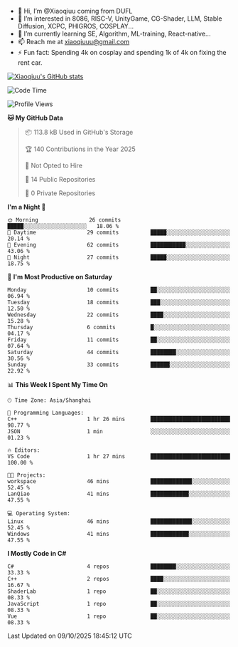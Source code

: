 - 👋 Hi, I’m @Xiaoqiuu coming from DUFL
- 👀 I’m interested in 8086, RISC-V, UnityGame, CG-Shader, LLM, Stable Diffusion, XCPC, PHIGROS, COSPLAY...
- 🌱 I’m currently learning SE, Algorithm, ML-training, React-native...
- 📫 Reach me at xiaoqiuuu@gmail.com
- ⚡ Fun fact: Spending 4k on cosplay and spending 1k of 4k on fixing the rent car.

<!---
Xiaoqiuu/Xiaoqiuu is a ✨ special ✨ repository because its `README.md` (this file) appears on your GitHub profile.
You can click the Preview link to take a look at your changes.
--->

[![Xiaoqiuu's GitHub stats](https://github-readme-stats.vercel.app/api?username=Xiaoqiuu)](https://github.com/anuraghazra/github-readme-stats)


<!--START_SECTION:waka-->
![Code Time](http://img.shields.io/badge/Code%20Time-140%20hrs%209%20mins-blue)

![Profile Views](http://img.shields.io/badge/Profile%20Views-0-blue)

**🐱 My GitHub Data** 

> 📦 113.8 kB Used in GitHub's Storage 
 > 
> 🏆 140 Contributions in the Year 2025
 > 
> 🚫 Not Opted to Hire
 > 
> 📜 14 Public Repositories 
 > 
> 🔑 0 Private Repositories 
 > 
**I'm a Night 🦉** 

```text
🌞 Morning                26 commits          █████░░░░░░░░░░░░░░░░░░░░   18.06 % 
🌆 Daytime                29 commits          █████░░░░░░░░░░░░░░░░░░░░   20.14 % 
🌃 Evening                62 commits          ███████████░░░░░░░░░░░░░░   43.06 % 
🌙 Night                  27 commits          █████░░░░░░░░░░░░░░░░░░░░   18.75 % 
```
📅 **I'm Most Productive on Saturday** 

```text
Monday                   10 commits          ██░░░░░░░░░░░░░░░░░░░░░░░   06.94 % 
Tuesday                  18 commits          ███░░░░░░░░░░░░░░░░░░░░░░   12.50 % 
Wednesday                22 commits          ████░░░░░░░░░░░░░░░░░░░░░   15.28 % 
Thursday                 6 commits           █░░░░░░░░░░░░░░░░░░░░░░░░   04.17 % 
Friday                   11 commits          ██░░░░░░░░░░░░░░░░░░░░░░░   07.64 % 
Saturday                 44 commits          ████████░░░░░░░░░░░░░░░░░   30.56 % 
Sunday                   33 commits          ██████░░░░░░░░░░░░░░░░░░░   22.92 % 
```


📊 **This Week I Spent My Time On** 

```text
🕑︎ Time Zone: Asia/Shanghai

💬 Programming Languages: 
C++                      1 hr 26 mins        █████████████████████████   98.77 % 
JSON                     1 min               ░░░░░░░░░░░░░░░░░░░░░░░░░   01.23 % 

🔥 Editors: 
VS Code                  1 hr 27 mins        █████████████████████████   100.00 % 

🐱‍💻 Projects: 
workspace                46 mins             █████████████░░░░░░░░░░░░   52.45 % 
LanQiao                  41 mins             ████████████░░░░░░░░░░░░░   47.55 % 

💻 Operating System: 
Linux                    46 mins             █████████████░░░░░░░░░░░░   52.45 % 
Windows                  41 mins             ████████████░░░░░░░░░░░░░   47.55 % 
```

**I Mostly Code in C#** 

```text
C#                       4 repos             ████████░░░░░░░░░░░░░░░░░   33.33 % 
C++                      2 repos             ████░░░░░░░░░░░░░░░░░░░░░   16.67 % 
ShaderLab                1 repo              ██░░░░░░░░░░░░░░░░░░░░░░░   08.33 % 
JavaScript               1 repo              ██░░░░░░░░░░░░░░░░░░░░░░░   08.33 % 
Vue                      1 repo              ██░░░░░░░░░░░░░░░░░░░░░░░   08.33 % 
```




 Last Updated on 09/10/2025 18:45:12 UTC
<!--END_SECTION:waka-->
